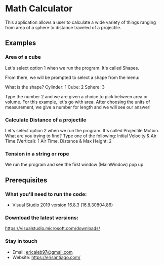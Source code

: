 # Math Calculator
This application allows a user to calculate a wide variety of things ranging from area of a sphere to distance traveled of a projectile.

## Examples

### Area of a cube
Let's select option 1 when we run the program. It's called Shapes.

From there, we will be prompted to select a shape from the menu:

What is the shape?
Cylinder: 1
Cube: 2
Sphere: 3

Type the number 2 and we are given a choice to pick between area or volume. For this example, let's go with area. After choosing the units of measurement, we give a number for length and we will see our answer!

### Calculate Distance of a projectile
Let's select option 2 when we run the program. It's called Projectile Motion.
What are you trying to find?
Type one of the following:
Initial Velocity & Air Time (Vertical): 1
Air Time, Distance & Max Height: 2

### Tension in a string or rope
We run the program and see the first window (MainWindow) pop up.

## Prerequisites

### What you'll need to run the code:

* Visual Studio 2019 version 16.8.3 (16.8.30804.86)

### Download the latest versions:

https://visualstudio.microsoft.com/downloads/

### Stay in touch
* Email: ericaleb97@gmail.com
* Website: https://erisantiago.com/
